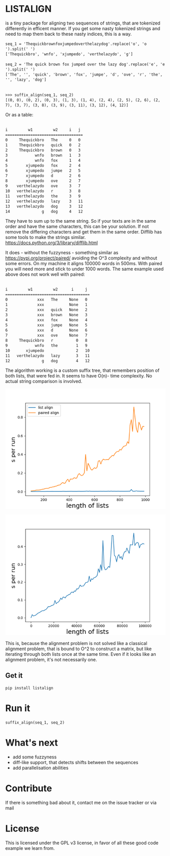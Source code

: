# LISTALIGN

is a tiny package for aligning two sequences of strings, that are tokenized differently in efficent manner. If you get some nasty tokenized strings and need to map them back to these nasty indices, this is a way.

```
seq_1 = 'Thequickbrownfoxjumpedoverthelazydog'.replace('o', 'o ').split(' ')
['Thequickbro', 'wnfo', 'xjumpedo', 'verthelazydo', 'g']

seq_2 = 'The quick brown fox jumped over the lazy dog'.replace('e', 'e ').split(' ')
['The', '', 'quick', 'brown', 'fox', 'jumpe', 'd', 'ove', 'r', 'the', '', 'lazy', 'dog']


>>> suffix_align(seq_1, seq_2)
[(0, 0), (0, 2), (0, 3), (1, 3), (1, 4), (2, 4), (2, 5), (2, 6), (2, 7), (3, 7), (3, 8), (3, 9), (3, 11), (3, 12), (4, 12)]

```

Or as a table:

```

i         w1         w2     i   j 
==================================
0     Thequickbro   The     0   0 
1     Thequickbro   quick   0   2 
2     Thequickbro   brown   0   3 
3            wnfo   brown   1   3 
4            wnfo   fox     1   4 
5        xjumpedo   fox     2   4 
6        xjumpedo   jumpe   2   5 
7        xjumpedo   d       2   6 
8        xjumpedo   ove     2   7 
9    verthelazydo   ove     3   7 
10   verthelazydo   r       3   8 
11   verthelazydo   the     3   9 
12   verthelazydo   lazy    3   11
13   verthelazydo   dog     3   12
14              g   dog     4   12
```

They have to sum up to the same string. So if your texts are in the same order and have the same characters, this can be your solution. If not remove the differing characters and get them in the same order. Difflib has some tools to make the strings similar. https://docs.python.org/3/library/difflib.html

It does - without the fuzzyness - something similar as https://pypi.org/project/paired/ avoiding the O^3 complexity and without some errors. On my machine it aligns 100000 words in 500ms. With paired you will need more and stick to  under 1000 words. The same example used above does not work well with paired:

```

i         w1         w2      i     j 
=====================================
0             xxx   The     None   0 
1             xxx           None   1 
2             xxx   quick   None   2 
3             xxx   brown   None   3 
4             xxx   fox     None   4 
5             xxx   jumpe   None   5 
6             xxx   d       None   6 
7             xxx   ove     None   7 
8     Thequickbro   r          0   8 
9            wnfo   the        1   9 
10       xjumpedo              2   10
11   verthelazydo   lazy       3   11
12              g   dog        4   12
```

The algorithm working is a custom suffix tree, that remembers position of both lists, that were fed in. It seems to have O(n)- time complexity. No actual string comparison is involved. 


![alt text](./suffix-align_pa.png "Logo Title Text 1")

![alt text](./suffix-align.png "Logo Title Text 1")

This is, because the alignment problem is not solved like a classical alignment problem, that is bound to O^2 to construct a matrix, but like iterating through both lists once at the same time. Even if it looks like an alignment problem, it's not necessarily one.

## Get it

```
pip install listalign
```

# Run it

```
suffix_align(seq_1, seq_2)
```

# What's next

* add some fuzzyness
* diff-like support, that detects shifts between the sequences
* add parallelisation abilities

# Contribute

If there is something bad about it, contact me on the issue tracker or via mail

# License

This is licensed under the GPL v3 license, in favor of all these good code example we learn from.
